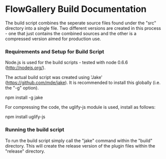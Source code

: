 
# FlowGallery Build Documentation #

The build script combines the seperate source files found under the
"src" directory into a single file. Two different versions are created
in this process - one that just contains the combined sources and the
other is a compressed version aimed for production use.

### Requirements and Setup for Build Script ###

Node.js is used for the build scripts - tested with node 0.6.6
(http://nodejs.org/).

The actual build script was created using 'Jake'
(https://github.com/mde/jake). It is recommended to install this
globally (i.e. the "-g" option).

npm install -g jake

For compressing the code, the uglify-js module is used, install as
follows:

npm install uglify-js


### Running the build script ###

To run the build script simply call the "jake" command within the
"build" directory. This will create the release version of the plugin
files within the "release" directory.
